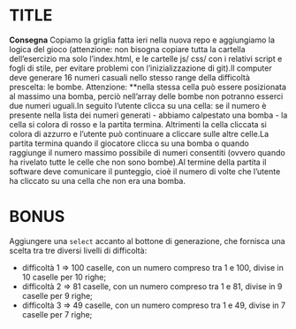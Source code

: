 # TITLE

**Consegna**
Copiamo la griglia fatta ieri nella nuova repo e aggiungiamo la logica del gioco (attenzione: non bisogna copiare tutta la cartella dell’esercizio ma solo l’index.html, e le cartelle js/ css/ con i relativi script e fogli di stile, per evitare problemi con l’inizializzazione di git).Il computer deve generare 16 numeri casuali nello stesso range della difficoltà prescelta: le bombe. Attenzione: \*\*nella stessa cella può essere posizionata al massimo una bomba, perciò nell’array delle bombe non potranno esserci due numeri uguali.In seguito l’utente clicca su una cella: se il numero è presente nella lista dei numeri generati - abbiamo calpestato una bomba - la cella si colora di rosso e la partita termina. Altrimenti la cella cliccata si colora di azzurro e l’utente può continuare a cliccare sulle altre celle.La partita termina quando il giocatore clicca su una bomba o quando raggiunge il numero massimo possibile di numeri consentiti (ovvero quando ha rivelato tutte le celle che non sono bombe).Al termine della partita il software deve comunicare il punteggio, cioè il numero di volte che l’utente ha cliccato su una cella che non era una bomba.

# BONUS

Aggiungere una `select` accanto al bottone di generazione, che fornisca una scelta tra tre diversi livelli di difficoltà:

-   difficoltà 1 ⇒ 100 caselle, con un numero compreso tra 1 e 100, divise in 10 caselle per 10 righe;
-   difficoltà 2 ⇒ 81 caselle, con un numero compreso tra 1 e 81, divise in 9 caselle per 9 righe;
-   difficoltà 3 ⇒ 49 caselle, con un numero compreso tra 1 e 49, divise in 7 caselle per 7 righe;
